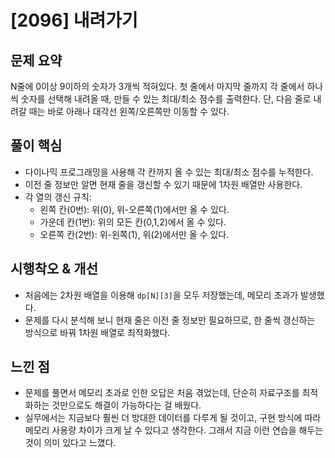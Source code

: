 # [2096] 내려가기

## 문제 요약
N줄에 0이상 9이하의 숫자가 3개씩 적혀있다. 첫 줄에서 마지막 줄까지 각 줄에서 하나씩 숫자를 선택해 내려올 때, 만들 수 있는 최대/최소 점수를 출력한다. 단, 다음 줄로 내려갈 때는 바로 아래나 대각선 왼쪽/오른쪽만 이동할 수 있다.

## 풀이 핵심
- 다이나믹 프로그래밍을 사용해 각 칸까지 올 수 있는 최대/최소 점수를 누적한다.
- 이전 줄 정보만 알면 현재 줄을 갱신할 수 있기 때문에 1차원 배열만 사용한다.
- 각 열의 갱신 규칙:
  - 왼쪽 칸(0번): 위(0), 위-오른쪽(1)에서만 올 수 있다.
  - 가운데 칸(1번): 위의 모든 칸(0,1,2)에서 올 수 있다.
  - 오른쪽 칸(2번): 위-왼쪽(1), 위(2)에서만 올 수 있다.

## 시행착오 & 개선
- 처음에는 2차원 배열을 이용해 `dp[N][3]`을 모두 저장했는데, 메모리 초과가 발생했다.
- 문제를 다시 분석해 보니 현재 줄은 이전 줄 정보만 필요하므로, 한 줄씩 갱신하는 방식으로 바꿔 1차원 배열로 최적화했다.

## 느낀 점
- 문제를 풀면서 메모리 초과로 인한 오답은 처음 겪었는데, 단순히 자료구조를 최적화하는 것만으로도 해결이 가능하다는 걸 배웠다.
- 실무에서는 지금보다 훨씬 더 방대한 데이터를 다루게 될 것이고, 구현 방식에 따라 메모리 사용량 차이가 크게 날 수 있다고 생각한다. 그래서 지금 이런 연습을 해두는 것이 의미 있다고 느꼈다.